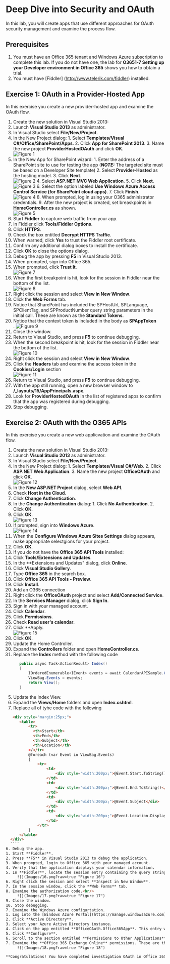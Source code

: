 # Deep Dive into Security and OAuth
In this lab, you will create apps that use different approaches for OAuth security management and examine the process flow.

## Prerequisites
1. You must have an Office 365 tenant and Windows Azure subscription to complete this lab. If you do not have one, the lab for **O3651-7 Setting up your Developer environment in Office 365** shows you how to obtain a trial.
2. You must have [Fiddler] (http://www.telerik.com/fiddler) installed.

## Exercise 1: OAuth in a Provider-Hosted App 
In this exercise you create a new provider-hosted app and examine the OAuth flow.

1. Create the new solution in Visual Studio 2013:
  1. Launch **Visual Studio 2013** as administrator. 
  2. In Visual Studio select **File/New/Project**.
  3. In the New Project dialog:
    1. Select **Templates/Visual C#/Office/SharePoint/Apps**.
    2. Click **App for SharePoint 2013**.
    3. Name the new project **ProviderHostedOAuth** and click **OK**.<br/>
       ![](Images/01.png?raw=true "Figure 1")
  4. In the New App for SharePoint wizard:
    1. Enter the address of a SharePoint site to use for testing the app (***NOTE:*** The targeted site must be based on a Developer Site template)
    2. Select **Provider-Hosted** as the hosting model.
    3. Click **Next**.<br/>
       ![](Images/02.png?raw=true "Figure 2")
    4. Select **ASP.NET MVC Web Application**.
    5. Click **Next**.<br/>
       ![](Images/03.png?raw=true "Figure 3")
    6. Select the option labeled **Use Windows Azure Access Control Service (for SharePoint cloud apps)**.
    7. Click **Finish**.<br/>
       ![](Images/04.png?raw=true "Figure 4")
    8. When prompted, log in using your O365 administrator credentials.
    9. After the new project is created, set breaskpoints in **HomeController.cs** as shown.<br/>
      ![](Images/05.png?raw=true "Figure 5")
2. Start **Fiddler** to capture web traffic from your app.
  1. In Fiddler click **Tools/Fiddler Options**.
  2. Click **HTTPS**.
  3. Check the box entitled **Decrypt HTTPS Traffic**.
  4. When warned, click **Yes** to trust the Fiddler root certificate.
  5. Confirm any additional dialog boxes to install the certificate.
  6. Click **OK** to close the options dialog.
3. Debug the app by pressing **F5** in Visual Studio 2013.
  1. When prompted, sign into Office 365.
  2. When prompted, click **Trust It**.<br/>
      ![](Images/07.png?raw=true "Figure 7")
  3. When the first breakpoint is hit, look for the session in Fiddler near the bottom of the list.<br/>
      ![](Images/08.png?raw=true "Figure 8")
  4. Right click the session and select **View in New Window**.
  5. Click the **Web Forms** tab.
  6. Notice that SharePoint has included the SPHostUrl, SPLanguage, SPClientTag, and SPProductNumber query string parameters in the initial call. These are known as the **Standard Tokens**.
  7. Notice that the context token is included in the body as **SPAppToken**<br/>.
      ![](Images/09.png?raw=true "Figure 9")
  8. Close the window.
  9. Return to Visual Studio, and press **F5** to continue debugging.
  10. When the second breakpoint is hit, look for the session in Fiddler near the bottom of the list.<br/>
      ![](Images/10.png?raw=true "Figure 10")
  11. Right click the session and select **View in New Window**.
  12. Click the **Headers** tab and examine the access token in the **Cookies/Login** section <br/>
      ![](Images/11.png?raw=true "Figure 11")
  13. Return to Visual Studio, and press **F5** to continue debugging.
  14. With the app still running, open a new browser window to **/_layouts/15/AppPrincipals.aspx**.
  15. Look for **ProviderHostedOAuth** in the list of registered apps to confirm that the app was registered during debugging.
  16. Stop debugging.

## Exercise 2: OAuth with the O365 APIs 
In this exercise you create a new web applicvation and examine the OAuth flow.

1. Create the new solution in Visual Studio 2013:
  1. Launch **Visual Studio 2013** as administrator. 
  2. In Visual Studio select **File/New/Project**.
  3. In the New Project dialog:
    1. Select **Templates/Visual C#/Web**.
    2. Click **ASP.NET Web Application**.
    3. Name the new project **OfficeOAuth** and click **OK**.<br/>
       ![](Images/12.png?raw=true "Figure 12")
  4. In the **New ASP.NET Project** dialog, select **Web API**.
  5. Check **Host in the Cloud**.
  6. Click **Change Authentication**.
  7. In the **Change Authentication** dialog:
    1. Click **No Authentication**.
    2. Click **OK**.
  8. Click **OK**.<br/>
       ![](Images/13.png?raw=true "Figure 13")
  9. If prompted, sign into **Windows Azure**.<br/>
       ![](Images/14.png?raw=true "Figure 14")
  10. When the **Configure Windows Azure Sites Settings** dialog appears, make appropriate selectgions for your project.
  11. Click **OK**.
2. If you do not have the **Office 365 API Tools** installed:
  1. Click **Tools/Extensions and Updates**.
  2. In the **Extensions and Updates" dialog, click **Online**.
  3. Click **Visual Studio Gallery**.
  4. Type **Office 365** in the search box.
  5. Click **Office 365 API Tools - Preview**.
  6. Click **Install**.
3. Add an O365 connection
  1. Right click the **OfficeOAuth** project and select **Add/Connected Service**.
  2. In the **Services Manager** dialog, click **Sign In**.
  3. Sign in with your managed account.
  4. Click **Calendar**.
  5. Click **Permissions**.
  6. Check **Read user's calendar**.
  7. Click **Apply.<br/>
       ![](Images/15.png?raw=true "Figure 15")
  8. Click **OK**.
4. Update the Home Controller.
  1. Expand the **Controllers** folder and open **HomeController.cs**.
  2. Replace the **Index** method with the following code
  ```C#
        public async Task<ActionResult> Index()
        {
            IOrderedEnumerable<IEvent> events = await CalendarAPISample.GetCalendarEvents();
            ViewBag.Events = events;
            return View();
        }
  ```
5. Update the Index View.
  1. Expand the **Views/Home** folders and open **Index.cshtml**.
  2. Replace all of tyhe code with the following
  ```HTML
     <div style="margin:25px;">
        <table>
            <tr>
              <th>Start</th>
              <th>End</th>
              <th>Subject</th>
              <th>Location</th>
            </</tr>
            @foreach (var Event in ViewBag.Events)
            {
                <tr>
                    <td>
                        <div style="width:200px;">@Event.Start.ToString()</div>
                    </td>
                    <td>
                        <div style="width:200px;">@Event.End.ToString()</div>
                    </td>
                    <td>
                        <div style="width:200px;">@Event.Subject</div>
                    </td>
                    <td>
                        <div style="width:200px;">@Event.Location.DisplayName</div>
                    </td>
                </tr>
            }
        </table>
    </div>
    ````
6. Debug the app.
  1. Start **Fiddler**.
  2. Press **F5** in Visual Studio 2013 to debug the application.
  3. When prompted, login to Office 365 with your managed account.
  4. Verify that the application displays your calendar information.
  5. In **Fiddler**, locate the session entry containing the query string parameter **code**. This is the Authorization Code returned from Azure Access Control Services.<br/>
       ![](Images/16.png?raw=true "Figure 16")
  6. Right click the session and select **Inspect in New Window**.
  7. In the session window, click the **Web Forms** tab.
  8. Examine the authorization code.<br/>
       ![](Images/17.png?raw=true "Figure 17")
  9. Close the window.
  10. Stop debugging.
7. Examine the Windows Azure configurtation.
  1. Log into the [Windows Azure Portal](https://manage.windowsazure.com)
  2. Click **Active Directory**.
  3. Select your Azure Active Directory instance.
  4. Click on the app entitled **OfficeOAuth.Office365App**. This entry was made for you by the Office 365 tools in Visual Studio.
  5. Click **Configure**.
  6. Scroll to the section entitled **Permissions to Other Applications**.
  7. Examine the **Office 365 Exchange Online** permissions. These are the permissions you granted in Visual Studio.<br/>
       ![](Images/18.png?raw=true "Figure 18")

**Congratulations! You have completed investigation OAuth in Office 365.**

